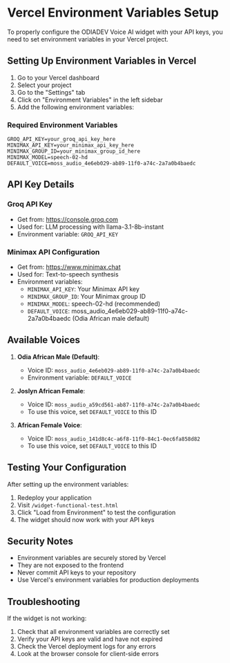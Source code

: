 # Vercel Environment Variables Setup

To properly configure the ODIADEV Voice AI widget with your API keys, you need to set environment variables in your Vercel project.

## Setting Up Environment Variables in Vercel

1. Go to your Vercel dashboard
2. Select your project
3. Go to the "Settings" tab
4. Click on "Environment Variables" in the left sidebar
5. Add the following environment variables:

### Required Environment Variables

```
GROQ_API_KEY=your_groq_api_key_here
MINIMAX_API_KEY=your_minimax_api_key_here
MINIMAX_GROUP_ID=your_minimax_group_id_here
MINIMAX_MODEL=speech-02-hd
DEFAULT_VOICE=moss_audio_4e6eb029-ab89-11f0-a74c-2a7a0b4baedc
```

## API Key Details

### Groq API Key
- Get from: https://console.groq.com
- Used for: LLM processing with llama-3.1-8b-instant
- Environment variable: `GROQ_API_KEY`

### Minimax API Configuration
- Get from: https://www.minimax.chat
- Used for: Text-to-speech synthesis
- Environment variables:
  - `MINIMAX_API_KEY`: Your Minimax API key
  - `MINIMAX_GROUP_ID`: Your Minimax group ID
  - `MINIMAX_MODEL`: speech-02-hd (recommended)
  - `DEFAULT_VOICE`: moss_audio_4e6eb029-ab89-11f0-a74c-2a7a0b4baedc (Odia African male default)

## Available Voices

1. **Odia African Male (Default)**:
   - Voice ID: `moss_audio_4e6eb029-ab89-11f0-a74c-2a7a0b4baedc`
   - Environment variable: `DEFAULT_VOICE`

2. **Joslyn African Female**:
   - Voice ID: `moss_audio_a59cd561-ab87-11f0-a74c-2a7a0b4baedc`
   - To use this voice, set `DEFAULT_VOICE` to this ID

3. **African Female Voice**:
   - Voice ID: `moss_audio_141d8c4c-a6f8-11f0-84c1-0ec6fa858d82`
   - To use this voice, set `DEFAULT_VOICE` to this ID

## Testing Your Configuration

After setting up the environment variables:

1. Redeploy your application
2. Visit `/widget-functional-test.html`
3. Click "Load from Environment" to test the configuration
4. The widget should now work with your API keys

## Security Notes

- Environment variables are securely stored by Vercel
- They are not exposed to the frontend
- Never commit API keys to your repository
- Use Vercel's environment variables for production deployments

## Troubleshooting

If the widget is not working:

1. Check that all environment variables are correctly set
2. Verify your API keys are valid and have not expired
3. Check the Vercel deployment logs for any errors
4. Look at the browser console for client-side errors